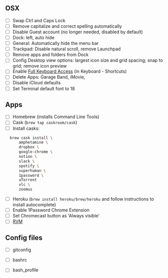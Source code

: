 ## OSX
- [ ] Swap Ctrl and Caps Lock
- [ ] Remove capitalize and correct spelling automatically
- [ ] Disable Guest account (no longer needed, disabled by default)
- [ ] Dock: left, auto hide
- [ ] General: Automatically hide the menu bar
- [ ] Trackpad: Disable natural scroll, remove Launchpad
- [ ] Remove apps and folders from Dock
- [ ] Config Desktop view options: largest icon size and grid spacing; snap to grid; remove icon preview
- [ ] Enable [Full Keyboard Access](https://www.dropbox.com/s/53vje1ks06u86z9/Screenshot%202019-09-04%2010.10.37.png?dl=0) (in Keyboard - Shortcuts)
- [ ] Delete Apps: Garage Band, iMovie, 
- [ ] Disable iCloud defaults
- [ ] Set Terminal default font to 18

## Apps
- [ ] Homebrew (installs Command Line Tools)
- [ ] Cask (`brew tap caskroom/cask`)
- [ ] Install casks:
```bash
  brew cask install \
      amphetamine \
      dropbox \
      google-chrome \
      notion \
      slack \
      spotify \
      superhuman \
      1password \
      uTorrent
      vlc \
      zoomus
```
- [ ] Heroku (`brew install heroku/brew/heroku` and follow instructions to install autocomplete)
- [ ] Enable 1Password Chrome Extension
- [ ] Set Chromecast button as 'Always visible'
- [ ] [RVM](https://rvm.io/rvm/install)

## Config files
- [ ] gitconfig
- [ ] bashrc
- [ ] bash_profile

